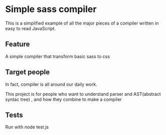 # Simple sass compiler

This is a simplified example of all the major pieces of a compiler written in easy to read JavaScript.

## Feature 
A simple compiler that transform basic sass to css

## Target people

In fact, compiler is all around our daily work.

This project is for people who want to understand parser and AST(abstract syntac tree) , and how they combine to make a compiler

## Tests

Run with node test.js